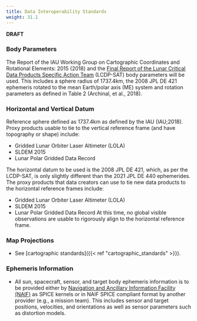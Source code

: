 ```yaml
---
title: Data Interoperability Standards
weight: 31.1
---
```


**DRAFT**

### Body Parameters
The Report of the IAU Working Group on Cartographic Coordinates and Rotational Elements: 2015 (2018) and the [Final Report of the Lunar Critical Data Products Specific Action Team](https://www.lpi.usra.edu/mapsit/standup-committees/LCDP-SAT-REPORT-20211110.pdf) (LCDP-SAT) body parameters will be used. This includes a sphere radius of 1737.4km, the 2008 JPL DE 421 ephemeris rotated to the mean Earth/polar axis (ME) system and rotation parameters as defined in Table 2 (Archinal, et al., 2018).

### Horizontal and Vertical Datum
Reference sphere defined as 1737.4km as defined by the IAU (IAU;2018). Proxy products usable to tie to the vertical reference frame (and have topography or shape) include:
- Gridded Lunar Orbiter Laser Altimeter (LOLA) 
- SLDEM 2015
- Lunar Polar Gridded Data Record

The horizontal datum to be used is the 2008 JPL DE 421, which, as per the LCDP-SAT, is only slightly different than the 2021 JPL DE 440 ephemerides. The proxy products that data creators can use to tie new data products to the horizontal reference frames include:
- Gridded Lunar Orbiter Laser Altimeter (LOLA) 
- SLDEM 2015
- Lunar Polar Gridded Data Record
At this time, no global visible observations are usable to rigorously align to the horizontal reference frame.

### Map Projections
- See [cartographic standards]({{< ref "cartographic_standards" >}}).

### Ephemeris Information
- All sun, spacecraft, sensor, and target body ephemeris information is to be provided either by [Navigation and Ancillary Information Facility (NAIF)](https://naif.jpl.nasa.gov/naif/) as SPICE kernels or in NAIF SPICE compliant format by another provider (e.g., a mission team). This includes sensor and target positions, velocities, and orientations as well as sensor parameters such as distortion models.